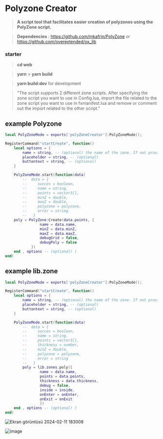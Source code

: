 # Polyzone Creator

> **A script tool that facilitates easier creation of polyzones using the PolyZone script.**

> **Dependencies** : https://github.com/mkafrin/PolyZone or https://github.com/overextended/ox_lib

### starter

> **cd web**

> **yarn** > **yarn build**

> **yarn build:dev** for development

> "The script supports 2 different zone scripts. After specifying the zone script you want to use in Config.lua, import the file related to the zone script you want to use in fxmanifest.lua and remove or comment out the import related to the other script."

## example Polyzone

```lua
local PolyZoneMode = exports['polyZoneCreator']:PolyZoneMode();

RegisterCommand("startCreate", function()
    local options = {
        name = string, -- (optional) the name of the zone. If not provided, a form will be opened;
        placeholder = string, -- (optional)
        buttontext = string, -- (optional)
    }

    PolyZoneMode.start(function(data)
        --  data = {
        --     succes = boolean,
        --     name = string,
        --     points = vector3[],
        --     minZ = double,
        --     maxZ = double,
        --     polyzone = polyzone,
        --     error = string
        --   }
    poly = PolyZone:Create(data.points, {
                name = data.name,
                minZ = data.minZ,
                maxZ = data.maxZ,
                debugGrid = false,
                debugPoly = false
            })
    end , options -- (optional) )
end)
```

## example lib.zone

```lua
local PolyZoneMode = exports['polyZoneCreator']:PolyZoneMode();

RegisterCommand("startCreate", function()
    local options = {
        name = string, -- (optional) the name of the zone. If not provided, a form will be opened;
        placeholder = string, -- (optional)
        buttontext = string, -- (optional)
    }

    PolyZoneMode.start(function(data)
        --  data = {
        --     succes = boolean,
        --     name = string,
        --     points = vector3[],
        --     thickness = number,
        --     minZ = double,
        --     polyzone = polyzone,
        --     error = string
        --   }
        poly = lib.zones.poly({
                name = data.name,
                points = data.points,
                thickness = data.thickness,
                debug = false,
                inside = inside,
                onEnter = onEnter,
                onExit = onExit
                })
    end , options -- (optional) )
end)
```

![Ekran görüntüsü 2024-02-11 183008](https://github.com/NNakreSS/polyZoneCreator/assets/87872407/5cddda80-fb4c-4522-aa0d-7f1e4da66081)

![image](https://github.com/NNakreSS/polyZoneCreator/assets/87872407/f105b617-91f2-47fa-9fb5-749ce935d5bb)
